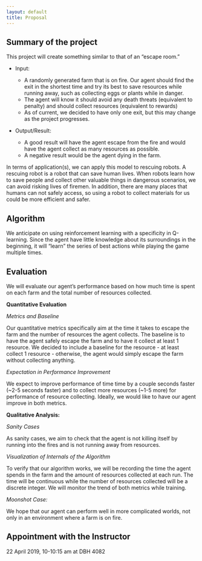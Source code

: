 ```yaml
---
layout: default
title: Proposal
---
```

## Summary of the project
  This project will create something similar to that of an “escape room.”

  * Input:
       * A randomly generated farm that is on fire. Our agent should find the exit in the shortest time and try its best to save resources while running away, such as collecting eggs or plants while in danger.
       * The agent will know it should avoid any death threats (equivalent to penalty) and should collect resources (equivalent to rewards)
       * As of current, we decided to have only one exit, but this may change as the project progresses.

  * Output/Result:
       * A good result will have the agent escape from the fire and would have the agent collect as many resources as possible.
       * A negative result would be the agent dying in the farm.

In terms of application(s),  we can apply this model to rescuing robots. A rescuing robot is a robot that can save human lives. When robots learn how to save people and collect other valuable things in dangerous scenarios, we can avoid risking lives of firemen. In addition, there are many places that humans can not safely access, so using a robot to collect materials for us could be more efficient and safer.

## Algorithm 

We anticipate on using reinforcement learning with a specificity in Q-learning. Since the agent have little knowledge about its surroundings in the beginning, it will “learn” the series of best actions while playing the game multiple times.

## Evaluation

We will evaluate our agent’s performance based on how much time is spent on each farm and the total number of resources collected.

**Quantitative Evaluation**

*Metrics and Baseline*

Our quantitative metrics specifically aim at the time it takes to escape the farm and the number of resources the agent  collects. The baseline is to have the agent safely escape the farm and to have it collect at least 1 resource. We decided to include a baseline for the resource - at least collect 1 resource - otherwise, the agent would simply escape the farm without collecting anything.

*Expectation in Performance Improvement*

 We expect to improve performance of time time by a couple seconds faster (~2-5 seconds faster) and to collect more resources (~1-5 more) for performance of resource collecting. Ideally, we would like to have our agent improve in both metrics.

**Qualitative Analysis:**

*Sanity Cases*

As sanity cases, we aim to check that the agent is not killing itself by running into the fires and is not running away from resources.

*Visualization of Internals of the Algorithm*

To verify that our algorithm works, we will be recording the time the agent spends in the farm and the amount of resources collected at each run. The time will be continuous while the number of resources collected will be a discrete integer. We will monitor the trend of both metrics while training.

*Moonshot Case:*

We hope that our agent can perform well in more complicated worlds, not only in an environment where a farm is on fire.


## Appointment with the Instructor

22 April 2019, 10-10:15 am at DBH 4082
